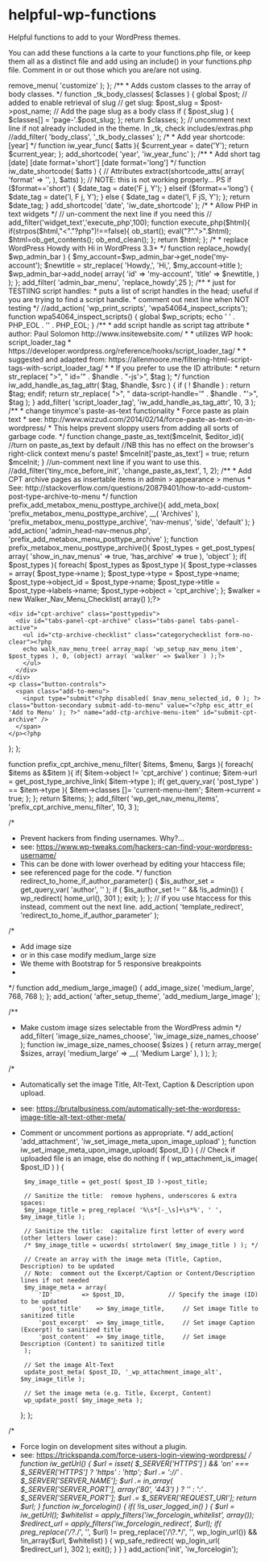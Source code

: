 # helpful-wp-functions
Helpful functions to add to your WordPress themes.

You can add these functions a la carte to your functions.php file, or keep them all as a distinct file and add using an include() in your functions.php file. Comment in or out those which you are/are not using.


<?php
/**
 * Custom functions that we commonly use in our Wordpress themes
 *
 * @package _tk
 */

/*
 * Site functions for this theme
 * Author: Paul Solomon
*/

/*
 * Remove garbage from head
*/

// Remove emoji inline CSS and js
remove_action( 'wp_head', 'print_emoji_detection_script', 7 );
remove_action( 'admin_print_scripts', 'print_emoji_detection_script' );
remove_action( 'wp_print_styles', 'print_emoji_styles' );
remove_action( 'admin_print_styles', 'print_emoji_styles' );

// Remove meta generator tag (WordPress version) from head AND RSS feed
function iw_remove_version() {
	return '';
}
add_filter('the_generator', 'iw_remove_version');

/**
 *  Remove Customizer item from admin bar 
 */
add_action( 'admin_bar_menu', 'iw_remove_from_admin_bar', 999 );
function iw_remove_from_admin_bar( $wp_admin_bar ) {
    $wp_admin_bar->remove_menu( 'customize' );
};

/**
 * Adds custom classes to the array of body classes.
 */
function _tk_body_classes( $classes ) {
	global $post; // added to enable retrieval of slug
	// get slug:
	$post_slug = $post->post_name;
	// Add the page slug as a body class
	if ( $post_slug ) {
		$classes[] = 'page-'.$post_slug;
	};
	return $classes;
};
// uncomment next line if not already included in the theme. In _tk, check includes/extras.php
//add_filter( 'body_class', '_tk_body_classes' );

/*
 * Add year shortcode: [year]
*/
function iw_year_func( $atts ){
    $current_year = date('Y');
    return $current_year;
};
add_shortcode( 'year', 'iw_year_func' );

/**
 * Add short tag [date] [date format='short'] [date format='long']
 */
function iw_date_shortcode( $atts ) {
	// Attributes
	extract(shortcode_atts(
		array(
			'format' => '',
		),
		$atts)
	);
	// NOTE: this is not working properly... PS
	if ($format=='short') {
	    $date_tag = date('F j, Y');
	} elseif ($format=='long') {
	    $date_tag = date('l, F j, Y');
	} else {
	    $date_tag = date('l, F jS, Y');
	};
	return $date_tag;
}
add_shortcode( 'date', 'iw_date_shortcode' );

/*
 * Allow PHP in text widgets
*/
// un-comment the next line if you need this
// add_filter('widget_text','execute_php',100);
function execute_php($html){
     if(strpos($html,"<"."?php")!==false){
          ob_start();
          eval("?".">".$html);
          $html=ob_get_contents();
          ob_end_clean();
     };
     return $html;
};

/*
 * replace WordPress Howdy with Hi in WordPress 3.3+
*/
function replace_howdy( $wp_admin_bar ) {
    $my_account=$wp_admin_bar->get_node('my-account');
    $newtitle = str_replace( 'Howdy,', 'Hi,', $my_account->title );            
    $wp_admin_bar->add_node( array(
        'id' => 'my-account',
        'title' => $newtitle,
    ) );
};
add_filter( 'admin_bar_menu', 'replace_howdy',25 );

/**
 * just for TESTIING script handles:
 * puts a list of script handles in the head; useful if you are trying to find a script handle.
 * comment out next line when NOT testing
 */
//add_action( 'wp_print_scripts', 'wpa54064_inspect_scripts');
function wpa54064_inspect_scripts() {
    global $wp_scripts;
	echo ' ' . PHP_EOL . '<!-- ';
    foreach( $wp_scripts->queue as $handle ) :
        echo $handle,' | ';
    endforeach;
	echo '-->' . PHP_EOL;
}

/**
 * add script handle as script tag attribute
 * author: Paul Solomon http://www.insitewebsite.com/
 *
 * utilizes WP hook: script_loader_tag
 * https://developer.wordpress.org/reference/hooks/script_loader_tag/
 *
 * suggested and adapted from: https://allenmoore.me/filtering-html-script-tags-with-script_loader_tag/
 *
 * If you prefer to use the ID attribute:
 *  return str_replace( "></script>", " id='" . $handle . "-js'></script>", $tag );
 */
function iw_add_handle_as_tag_attr( $tag, $handle, $src ) {
    if ( ! $handle ) :
        return $tag;
    endif;
    return str_replace( "></script>", " data-script-handle='" . $handle . "'></script>", $tag );
}
add_filter( 'script_loader_tag', 'iw_add_handle_as_tag_attr', 10, 3 );

/**
 * change tinymce's paste-as-text functionality
 * Force paste as plain text
 * see: http://www.wizzud.com/2014/02/14/force-paste-as-text-on-in-wordpress/
 * This helps prevent sloppy users from adding all sorts of garbage code.
 */
function change_paste_as_text($mceInit, $editor_id){
	//turn on paste_as_text by default
	//NB this has no effect on the browser's right-click context menu's paste!
	$mceInit['paste_as_text'] = true;
	return $mceInit;
}
//un-comment next line if you want to use this.
//add_filter('tiny_mce_before_init', 'change_paste_as_text', 1, 2);

/**
 * Add CPT archive pages as insertable items in admin > appearance > menus
 * See: http://stackoverflow.com/questions/20879401/how-to-add-custom-post-type-archive-to-menu
 */
function prefix_add_metabox_menu_posttype_archive(){
  add_meta_box( 'prefix_metabox_menu_posttype_archive', __( 'Archives' ), 'prefix_metabox_menu_posttype_archive', 'nav-menus', 'side', 'default' );
}
add_action( 'admin_head-nav-menus.php', 'prefix_add_metabox_menu_posttype_archive' );

function prefix_metabox_menu_posttype_archive(){
  $post_types = get_post_types( array( 'show_in_nav_menus' => true, 'has_archive' => true ), 'object' );
  if( $post_types ){
    foreach( $post_types as $post_type ){
      $post_type->classes = array( $post_type->name );
      $post_type->type = $post_type->name;
      $post_type->object_id = $post_type->name;
      $post_type->title = $post_type->labels->name;
      $post_type->object = 'cpt_archive';
    };
    $walker = new Walker_Nav_Menu_Checklist( array() );?>
    <div id="cpt-archive" class="posttypediv">
      <div id="tabs-panel-cpt-archive" class="tabs-panel tabs-panel-active">
        <ul id="ctp-archive-checklist" class="categorychecklist form-no-clear"><?php
        echo walk_nav_menu_tree( array_map( 'wp_setup_nav_menu_item', $post_types ), 0, (object) array( 'walker' => $walker ) );?>
        </ul>
      </div>
    </div>
    <p class="button-controls">
      <span class="add-to-menu">
        <input type="submit"<?php disabled( $nav_menu_selected_id, 0 ); ?> class="button-secondary submit-add-to-menu" value="<?php esc_attr_e( 'Add to Menu' ); ?>" name="add-ctp-archive-menu-item" id="submit-cpt-archive" />
      </span>
    </p><?php
  };
};

function prefix_cpt_archive_menu_filter( $items, $menu, $args ){
  foreach( $items as &$item ){
    if( $item->object != 'cpt_archive' ) continue;
    $item->url = get_post_type_archive_link( $item->type );
    if( get_query_var( 'post_type' ) == $item->type ){
      $item->classes []= 'current-menu-item';
      $item->current = true;
    };
  };
  return $items;
};
add_filter( 'wp_get_nav_menu_items', 'prefix_cpt_archive_menu_filter', 10, 3 );

/* 
 * Prevent hackers from finding usernames. Why?...
 * see: https://www.wp-tweaks.com/hackers-can-find-your-wordpress-username/
 * This can be done with lower overhead by editing your htaccess file;
 * see referenced page for the code.
 */
function redirect_to_home_if_author_parameter() {
	$is_author_set = get_query_var( 'author', '' );
	if ( $is_author_set != '' && !is_admin()) {
		wp_redirect( home_url(), 301 );
		exit;
	};
};
// if you use htaccess for this instead, comment out the next line.
add_action( 'template_redirect', 'redirect_to_home_if_author_parameter' );

/*
 * Add image size
 * or in this case modify medium_large size
 * We theme with Bootstrap for 5 responsive breakpoints
 *
 */
function add_medium_large_image() {
	add_image_size( 'medium_large', 768, 768 );
};
add_action( 'after_setup_theme', 'add_medium_large_image' );

/**
 * Make custom image sizes selectable from the WordPress admin
*/
add_filter( 'image_size_names_choose', 'iw_image_size_names_choose' );
function iw_image_size_names_choose( $sizes ) {
	return array_merge( $sizes, array(
		'medium_large' => __( 'Medium Large' ),
	) );
};

/* 
 * Automatically set the image Title, Alt-Text, Caption & Description upon upload.
 * see: https://brutalbusiness.com/automatically-set-the-wordpress-image-title-alt-text-other-meta/
 * Comment or uncomment portions as appropriate.
 */
add_action( 'add_attachment', 'iw_set_image_meta_upon_image_upload' );
function iw_set_image_meta_upon_image_upload( $post_ID ) {
	// Check if uploaded file is an image, else do nothing
	if ( wp_attachment_is_image( $post_ID ) ) {

		$my_image_title = get_post( $post_ID )->post_title;

		// Sanitize the title:  remove hyphens, underscores & extra spaces:
		$my_image_title = preg_replace( '%\s*[-_\s]+\s*%', ' ',  $my_image_title );

		// Sanitize the title:  capitalize first letter of every word (other letters lower case):
		/* $my_image_title = ucwords( strtolower( $my_image_title ) ); */

		// Create an array with the image meta (Title, Caption, Description) to be updated
		// Note:  comment out the Excerpt/Caption or Content/Description lines if not needed
		$my_image_meta = array(
			'ID'		=> $post_ID,			// Specify the image (ID) to be updated
			'post_title'	=> $my_image_title,		// Set image Title to sanitized title
			'post_excerpt'	=> $my_image_title,		// Set image Caption (Excerpt) to sanitized title
			'post_content'	=> $my_image_title,		// Set image Description (Content) to sanitized title
		);

		// Set the image Alt-Text
		update_post_meta( $post_ID, '_wp_attachment_image_alt', $my_image_title );

		// Set the image meta (e.g. Title, Excerpt, Content)
		wp_update_post( $my_image_meta );
	};
};

/* 
 * Force login on development sites without a plugin.
 * see: https://trickspanda.com/force-users-login-viewing-wordpress/
 */
function iw_getUrl() {
  $url  = isset( $_SERVER['HTTPS'] ) && 'on' === $_SERVER['HTTPS'] ? 'https' : 'http';
  $url .= '://' . $_SERVER['SERVER_NAME'];
  $url .= in_array( $_SERVER['SERVER_PORT'], array('80', '443') ) ? '' : ':' . $_SERVER['SERVER_PORT'];
  $url .= $_SERVER['REQUEST_URI'];
  return $url;
}
function iw_forcelogin() {
  if( !is_user_logged_in() ) {
    $url = iw_getUrl();
    $whitelist = apply_filters('iw_forcelogin_whitelist', array());
    $redirect_url = apply_filters('iw_forcelogin_redirect', $url);
    if( preg_replace('/\?.*/', '', $url) != preg_replace('/\?.*/', '', wp_login_url()) && !in_array($url, $whitelist) ) {
      wp_safe_redirect( wp_login_url( $redirect_url ), 302 ); exit();
    }
  }
}
add_action('init', 'iw_forcelogin');
